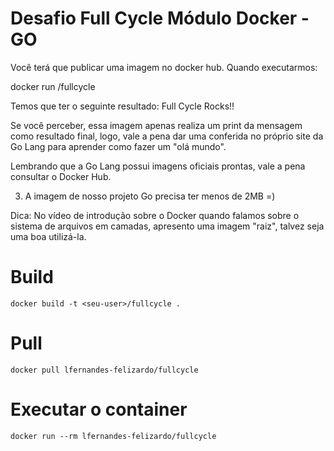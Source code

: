 # Desafio Full Cycle Módulo Docker - GO

Você terá que publicar uma imagem no docker hub. Quando executarmos:

docker run <seu-user>/fullcycle

Temos que ter o seguinte resultado: Full Cycle Rocks!!

Se você perceber, essa imagem apenas realiza um print da mensagem como resultado final, logo, vale a pena dar uma conferida no próprio site da Go Lang para aprender como fazer um "olá mundo".

Lembrando que a Go Lang possui imagens oficiais prontas, vale a pena consultar o Docker Hub.

3) A imagem de nosso projeto Go precisa ter menos de 2MB =)

Dica: No vídeo de introdução sobre o Docker quando falamos sobre o sistema de arquivos em camadas, apresento uma imagem "raiz", talvez seja uma boa utilizá-la.

# Build 
```
docker build -t <seu-user>/fullcycle .
```

# Pull 
```
docker pull lfernandes-felizardo/fullcycle
```

# Executar o container
```
docker run --rm lfernandes-felizardo/fullcycle
```